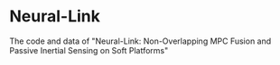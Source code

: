 # Neural-Link
The code and data of "Neural-Link: Non-Overlapping MPC Fusion and Passive Inertial Sensing on Soft Platforms"
